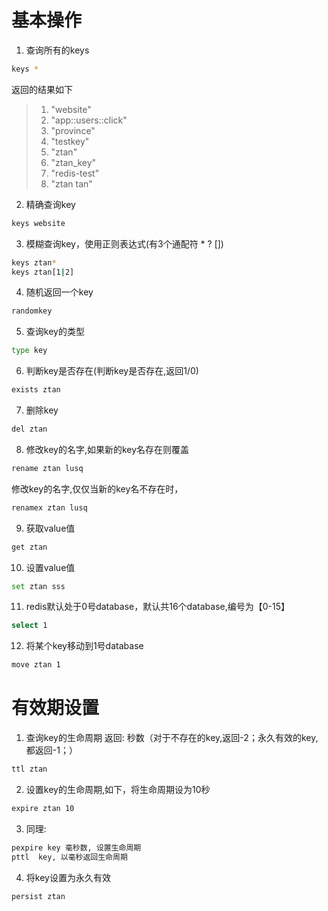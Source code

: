 # 基本操作
1. 查询所有的keys

```bash
keys *
```
返回的结果如下
>1) "website"
>2) "app::users::click"
>3) "province"
>4) "testkey"
>5) "ztan"
>6) "ztan_key"
>7) "redis-test"
>8) "ztan tan"

2. 精确查询key
```bash
keys website
```

3. 模糊查询key，使用正则表达式(有3个通配符 * ? [])
```bash
keys ztan*
keys ztan[1|2]
```

4. 随机返回一个key
```bash
randomkey
```

5. 查询key的类型
```bash
type key
```

6. 判断key是否存在(判断key是否存在,返回1/0)
```bash
exists ztan
```

7. 删除key
```bash
del ztan
```

8. 修改key的名字,如果新的key名存在则覆盖
```bash
rename ztan lusq
```
  修改key的名字,仅仅当新的key名不存在时，
```bash
renamex ztan lusq
```

9. 获取value值
```bash
get ztan
```

10. 设置value值
```bash
set ztan sss
```

11. redis默认处于0号database，默认共16个database,编号为【0-15】
```bash
select 1
```

12. 将某个key移动到1号database
```bash
move ztan 1
```

# 有效期设置
1. 查询key的生命周期
返回: 秒数（对于不存在的key,返回-2；永久有效的key,都返回-1；）
```bash
ttl ztan
```

2. 设置key的生命周期,如下，将生命周期设为10秒
```bash
expire ztan 10
```

3. 同理: 
```bash
pexpire key 毫秒数, 设置生命周期
pttl  key, 以毫秒返回生命周期
```

4. 将key设置为永久有效
```bash
persist ztan
```
